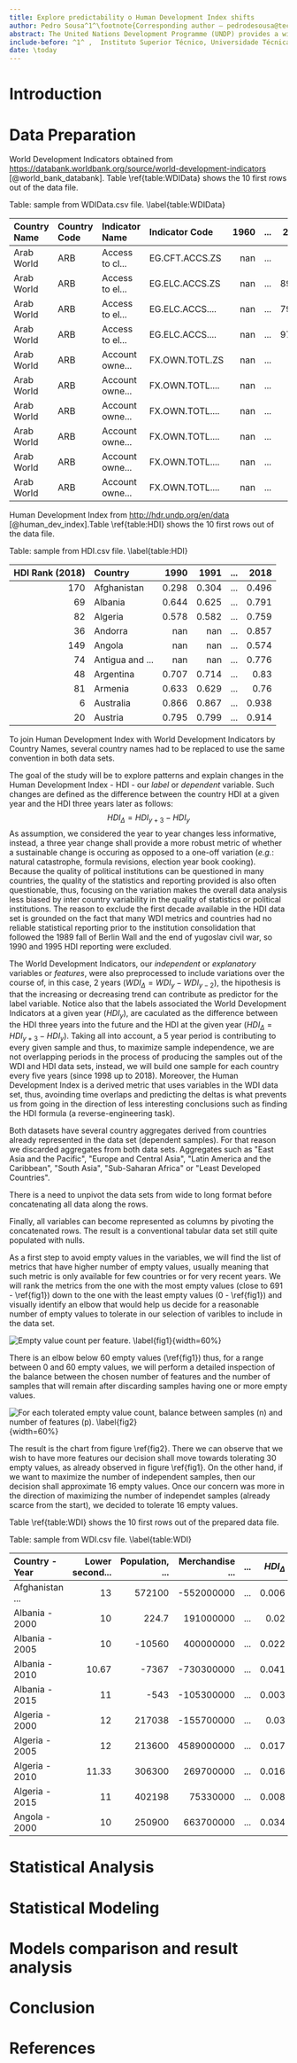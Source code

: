 ```yaml
---
title: Explore predictability o Human Development Index shifts
author: Pedro Sousa^1^\footnote{Corresponding author – pedrodesousa@tecnico.ulisboa.pt}, Andre Luis^1^\footnote{Corresponding author – andre.t.luis@tecnico.ulisboa.pt}, Carlos Sequeira^1^\footnote{Corresponding author – carlos.r.sequeira@tecnico.ulisboa.pt}, Sara Cruz^1^\footnote{Corresponding author – saraventuracruz@gmail.com}, Pedro Dias^1^\footnote{Corresponding author – pedroruivodias@tecnico.ulisboa.pt}
abstract: The United Nations Development Programme (UNDP) provides a widely accepted ranking of countries according to their human development status. The annual score of each country is called Human Development Index and it combines  four development indicators - life expectancy for health, expected years of schooling, mean of years of schooling for education and Gross National Income per capita for standard of living. Explaining and predicting the progress of such index can be used to evaluate the quality of public policies as well as  to assess what does in fact explain a certain status in human development beyond public policies and govenment institutions.
include-before: ^1^ ,  Instituto Superior Técnico, Universidade Técnica de Lisboa, Portugal. \newline
date: \today
---
```


# Introduction

# Data Preparation

World Development Indicators obtained from https://databank.worldbank.org/source/world-development-indicators [@world_bank_databank]. Table \ref{table:WDIData} shows the 10 first rows out of the data file.

Table: sample from WDIData.csv file. \label{table:WDIData}

| Country Name   | Country Code   | Indicator Name   | Indicator Code   |   1960 | ...   |   2018 |
|:---------------|:---------------|:-----------------|:-----------------|-------:|:------|-------:|
| Arab World     | ARB            | Access to cl...  | EG.CFT.ACCS.ZS   |    nan | ...   | nan    |
| Arab World     | ARB            | Access to el...  | EG.ELC.ACCS.ZS   |    nan | ...   |  89.29 |
| Arab World     | ARB            | Access to el...  | EG.ELC.ACCS....  |    nan | ...   |  79.25 |
| Arab World     | ARB            | Access to el...  | EG.ELC.ACCS....  |    nan | ...   |  97.06 |
| Arab World     | ARB            | Account owne...  | FX.OWN.TOTL.ZS   |    nan | ...   | nan    |
| Arab World     | ARB            | Account owne...  | FX.OWN.TOTL....  |    nan | ...   | nan    |
| Arab World     | ARB            | Account owne...  | FX.OWN.TOTL....  |    nan | ...   | nan    |
| Arab World     | ARB            | Account owne...  | FX.OWN.TOTL....  |    nan | ...   | nan    |
| Arab World     | ARB            | Account owne...  | FX.OWN.TOTL....  |    nan | ...   | nan    |
| Arab World     | ARB            | Account owne...  | FX.OWN.TOTL....  |    nan | ...   | nan    |


Human Development Index from http://hdr.undp.org/en/data [@human_dev_index].Table \ref{table:HDI} shows the 10 first rows out of the data file.

Table: sample from HDI.csv file. \label{table:HDI}

|   HDI Rank (2018) | Country         |    1990 |    1991 | ...   |   2018 |
|------------------:|:----------------|--------:|--------:|:------|-------:|
|               170 | Afghanistan     |   0.298 |   0.304 | ...   |  0.496 |
|                69 | Albania         |   0.644 |   0.625 | ...   |  0.791 |
|                82 | Algeria         |   0.578 |   0.582 | ...   |  0.759 |
|                36 | Andorra         | nan     | nan     | ...   |  0.857 |
|               149 | Angola          | nan     | nan     | ...   |  0.574 |
|                74 | Antigua and ... | nan     | nan     | ...   |  0.776 |
|                48 | Argentina       |   0.707 |   0.714 | ...   |  0.83  |
|                81 | Armenia         |   0.633 |   0.629 | ...   |  0.76  |
|                 6 | Australia       |   0.866 |   0.867 | ...   |  0.938 |
|                20 | Austria         |   0.795 |   0.799 | ...   |  0.914 |


To join Human Development Index with World Development Indicators by Country Names, several country names had to be replaced to use the same convention in both data sets.  

The goal of the study will be to explore patterns and explain changes in the Human Development Index - HDI - our *label* or *dependent* variable. Such changes are defined as the difference between the country HDI at a given year and the HDI three years later as follows: 
$$HDI_{\Delta}=HDI_{y+3} - HDI_{y}$$
As assumption, we considered the year to year changes less informative, instead, a three year change shall provide a more robust metric of whether a sustainable change is occuring as opposed to a one-off variation (*e.g.*: natural catastrophe, formula revisions, election year book cooking). Because the quality of political institutions can be questioned in many countries, the quality of the statistics and reporting provided is also often questionable, thus, focusing on the variation makes the overall data analysis less biased by inter country variability in the quality of statistics or political institutions.
The reason to exclude the first decade available in the HDI data set is grounded on the fact that many WDI metrics and countries had no reliable statistical reporting prior to the institution consolidation that followed the 1989 fall of Berlin Wall and the end of yugoslav civil war, so 1990 and 1995 HDI reporting were excluded.  

The World Development Indicators, our *independent* or *explanatory* variables or *features*, were also preprocessed to include variations over the course of, in this case, 2 years ($WDI_{\Delta} = WDI_y - WDI_{y-2}$), the hipothesis is that the increasing or decreasing trend can contribute as predictor for the label variable. Notice also that the labels associated the World Development Indicators at a given year ($HDI_y$), are caculated as the difference between the HDI three years into the future and the HDI at the given year ($HDI_{\Delta}=HDI_{y+3} - HDI_{y}$).
Taking all into account, a 5 year period is contributing to every given sample and thus, to maximize sample independence, we are not overlapping periods in the process of producing the samples out of the WDI and HDI data sets, instead, we will build one sample for each country every five years (since 1998 up to 2018).
Moreover, the Human Development Index is a derived metric that uses variables in the WDI data set, thus, avoinding time overlaps and predicting the deltas is what prevents us from going in the direction of less interesting conclusions such as finding the HDI formula (a reverse-engineering task).  

Both datasets have several country aggregates derived from countries already represented in the data set (dependent samples). For that reason we discarded aggregates from both data sets. Aggregates such as "East Asia and the Pacific", "Europe and Central Asia", "Latin America and the Caribbean", "South Asia", "Sub-Saharan Africa" or "Least Developed Countries".

There is a need to unpivot the data sets from wide to long format before concatenating all data along the rows.

Finally, all variables can become represented as columns by pivoting the concatenated rows. The result is a conventional tabular data set still quite populated with nulls. 

As a first step to avoid empty values in the variables, we will find the list of metrics that have higher number of empty values, usually meaning that such metric is only available for few countries or for very recent years.
We will rank the metrics from the one with the most empty values (close to 691 - \ref{fig1}) down to the one with the least empty values (0 - \ref{fig1}) and visually identify an elbow that would help us decide for a reasonable number of empty values to tolerate in our selection of varibles to include in the data set.

![Empty value count per feature. \label{fig1}](./resources/fig1.png){width=60%}

There is an elbow below 60 empty values (\ref{fig1}) thus, for a range between 0 and 60 empty values, we will perform a detailed inspection of the balance between the chosen number of features and the number of samples that will remain after discarding samples having one or more empty values.

![For each tolerated empty value count, balance between samples (n) and number of features (p). \label{fig2}](./resources/fig2.png){width=60%}

The result is the chart from figure \ref{fig2}. There we can observe that we wish to have more features our decision shall move towards tolerating 30 empty values, as already observed in figure \ref{fig1}. On the other hand, if we want to maximize the number of independent samples, then our decision shall approximate 16 empty values. Once our concern was more in the direction of maximizing the number of independet samples (already scarce from the start), we decided to tolerate 16 empty values.

Table \ref{table:WDI} shows the 10 first rows out of the prepared data file.

Table: sample from WDI.csv file. \label{table:WDI}

| Country - Year   |   Lower second... |   Population, ... |   Merchandise ... | ...   |   $HDI_{\Delta}$ |
|:-----------------|------------------:|------------------:|------------------:|:------|-----------------:|
| Afghanistan ...  |             13    |          572100   |        -552000000 | ...   |            0.006 |
| Albania - 2000   |             10    |             224.7 |         191000000 | ...   |            0.02  |
| Albania - 2005   |             10    |          -10560   |         400000000 | ...   |            0.022 |
| Albania - 2010   |             10.67 |           -7367   |        -730300000 | ...   |            0.041 |
| Albania - 2015   |             11    |            -543   |        -105300000 | ...   |            0.003 |
| Algeria - 2000   |             12    |          217038   |        -155700000 | ...   |            0.03  |
| Algeria - 2005   |             12    |          213600   |        4589000000 | ...   |            0.017 |
| Algeria - 2010   |             11.33 |          306300   |         269700000 | ...   |            0.016 |
| Algeria - 2015   |             11    |          402198   |          75330000 | ...   |            0.008 |
| Angola - 2000    |             10    |          250900   |         663700000 | ...   |            0.034 |


# Statistical Analysis


# Statistical Modeling


# Models comparison and result analysis


# Conclusion


# References
